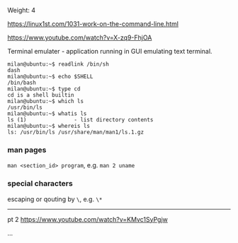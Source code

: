 Weight: 4

https://linux1st.com/1031-work-on-the-command-line.html

https://www.youtube.com/watch?v=X-zq9-FhjOA

Terminal emulater - application running in GUI emulating text terminal.

```
milan@ubuntu:~$ readlink /bin/sh
dash
milan@ubuntu:~$ echo $SHELL
/bin/bash
milan@ubuntu:~$ type cd
cd is a shell builtin
milan@ubuntu:~$ which ls
/usr/bin/ls
milan@ubuntu:~$ whatis ls
ls (1)               - list directory contents
milan@ubuntu:~$ whereis ls
ls: /usr/bin/ls /usr/share/man/man1/ls.1.gz
```

### man pages

`man <section_id> program`, e.g. `man 2 uname`

### special characters

escaping or qouting by `\`, e.g. `\*`

-----

pt 2 https://www.youtube.com/watch?v=KMvc1SyPgjw

...